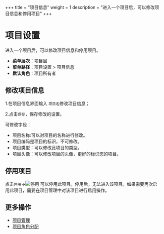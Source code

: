 ﻿+++
title = "项目信息"
weight = 1
description = "进入一个项目后，可以修改项目信息和停用项目"
+++


# 项目设置


进入一个项目后，可以修改项目信息和停用项目。



  - **菜单层次**：项目层
  - **菜单路径**：项目设置 > 项目信息
  - **默认角色**：项目所有者

<h2 id="1">修改项目信息</h2>



1.在项目信息界面输入 `项目名`修改项目信息；

2.点击`保存`，保存修改的设置。

可修改字段：



- 项目名称:可以对项目的名称进行修改。
- 项目编码是项目的标识，不可修改。
- 项目类型：可以修改此项目的类型。
- 项目头像：可以修改项目的头像，更好的标识您的项目。



<h2 id="2">停用项目</h2>



点击`停用`→![停用](/docs/user-guide/system-configuration/project/image/stop.png) 可以停用此项目。停用后，无法进入该项目。如果需要再次启用此项目，需要在项目管理中对该项目进行启用操作。

## 更多操作
- [项目管理](../../tenant/project)
- [项目角色分配](../role-assignment)